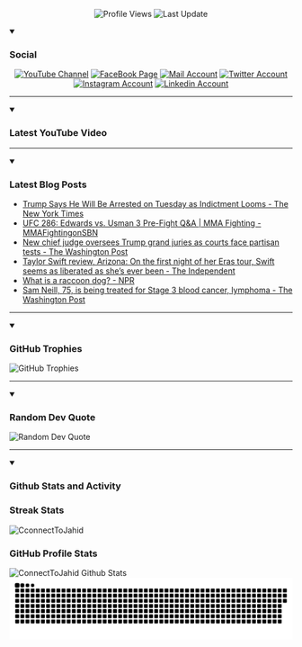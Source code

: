   <p align="center">
<img alt="Profile Views" title="Profile Views" src="https://komarev.com/ghpvc/?username=connecttojahid&style=for-the-badge&color=29bf12"/>
  <img alt="Last Update" title="Last Update" src="https://img.shields.io/github/last-commit/connecttojahid/connecttojahid?logo=markdown&label=LAST+UPDATE&color=29bf12&style=for-the-badge"/>
   </p>

<details open>
 <summary><h3>Social</h3></summary>
   <p align="center">
      <a href="https://youtube.com/channel/UCA_8UJgFWmFQ4byY0OaYxYA?sub_confirmation=1">
         <img alt="YouTube Channel" title="YouTube Channel" src="https://img.shields.io/badge/YouTube-%23FF0000.svg?logo=YouTube&logoColor=white"/></a> 
      <a href="https://facebook.com/connecttojahid">
         <img alt="FaceBook Page" title="FaceBook Page" src="https://img.shields.io/badge/FaceBook-%234267B2.svg?logo=FaceBook&logoColor=white"/></a>
      <a href="mailto:mail@jahid.eu.org">
         <img alt="Mail Account" title="Mail Account" src="https://img.shields.io/badge/Mail-%23c71610.svg?logo=Gmail&logoColor=white"/></a>
      <a href="https://twitter.com/connecttojahid">
         <img alt="Twitter Account" title="Twitter Account" src="https://img.shields.io/badge/Twitter-%231DA1F2.svg?logo=Twitter&logoColor=white"/></a>
      <a href="https://instagram.com/connecttojahid">
         <img alt="Instagram Account" title="Instagram Account" src="https://img.shields.io/badge/Instagram-%23E4405F.svg?logo=Instagram&logoColor=white"/></a>
      <a href="https://linkedin.com/in/connecttojahid">
         <img alt="Linkedin Account" title="Linkedin Account" src="https://img.shields.io/badge/Linkedin-%230072b1.svg?logo=Linkedin&logoColor=white"/></a>
   </p>

---
</details>

<details open>
 <summary><h3>Latest YouTube Video</h3></summary>


<!-- BEGIN VID -->

<!-- END VID -->

---

</details>

<details open>
 <summary><h3>Latest Blog Posts</h3></summary>


<!-- BLOG-POST-LIST:START -->
- [Trump Says He Will Be Arrested on Tuesday as Indictment Looms - The New York Times](https://news.google.com/rss/articles/CBMiVGh0dHBzOi8vd3d3Lm55dGltZXMuY29tLzIwMjMvMDMvMTgvdXMvcG9saXRpY3MvdHJ1bXAtaW5kaWN0bWVudC1hcnJlc3QtcHJvdGVzdHMuaHRtbNIBAA?oc=5)
- [UFC 286: Edwards vs. Usman 3 Pre-Fight Q&amp;A | MMA Fighting - MMAFightingonSBN](https://news.google.com/rss/articles/CCAiC25fb29UNE1aSTAwmAEB?oc=5)
- [New chief judge oversees Trump grand juries as courts face partisan tests - The Washington Post](https://news.google.com/rss/articles/CBMiYmh0dHBzOi8vd3d3Lndhc2hpbmd0b25wb3N0LmNvbS9kYy1tZC12YS8yMDIzLzAzLzE4L2JlcnlsLWhvd2VsbC1qYW1lcy1ib2FzYmVyZy10cnVtcC1ncmFuZC1qdXJpZXMv0gEA?oc=5)
- [Taylor Swift review, Arizona: On the first night of her Eras tour, Swift seems as liberated as she’s ever been - The Independent](https://news.google.com/rss/articles/CBMicmh0dHBzOi8vd3d3LmluZGVwZW5kZW50LmNvLnVrL2FydHMtZW50ZXJ0YWlubWVudC9tdXNpYy9yZXZpZXdzL3RheWxvci1zd2lmdC1yZXZpZXctYXJpem9uYS1lcmFzLXRvdXItYjIzMDM0ODEuaHRtbNIBdmh0dHBzOi8vd3d3LmluZGVwZW5kZW50LmNvLnVrL2FydHMtZW50ZXJ0YWlubWVudC9tdXNpYy9yZXZpZXdzL3RheWxvci1zd2lmdC1yZXZpZXctYXJpem9uYS1lcmFzLXRvdXItYjIzMDM0ODEuaHRtbD9hbXA?oc=5)
- [What is a raccoon dog? - NPR](https://news.google.com/rss/articles/CBMiT2h0dHBzOi8vd3d3Lm5wci5vcmcvMjAyMy8wMy8xOC8xMTY0NTI3NTIzL3JhY2Nvb24tZG9ncy1jb3JvbmF2aXJ1cy13dWhhbi1tYXJrZXTSAQA?oc=5)
- [Sam Neill, 75, is being treated for Stage 3 blood cancer, lymphoma - The Washington Post](https://news.google.com/rss/articles/CBMiYmh0dHBzOi8vd3d3Lndhc2hpbmd0b25wb3N0LmNvbS9hcnRzLWVudGVydGFpbm1lbnQvMjAyMy8wMy8xOC9zYW0tbmVpbGwtYmxvb2QtY2FuY2VyLWp1cmFzc2ljLXBhcmsv0gEA?oc=5)
<!-- BLOG-POST-LIST:END -->

---

</details>

<details open>
 <summary><h3>GitHub Trophies</h3></summary>


<img alt="GitHub Trophies" title="GitHub Trophies" src="https://github-profile-trophy.vercel.app/?username=connecttojahid&column=8&theme=gruvbox&no-frame=true"/>

---

</details>

<details open>
 <summary><h3>Random Dev Quote</h3></summary>


<img alt="Random Dev Quote" title="Random Dev Quote" src="https://quotes-github-readme.vercel.app/api?type=horizontal&theme=radical"/>

---

</details>


<details open> 
  <summary><h3>Github Stats and Activity</h3></summary>

  <h3>Streak Stats</h3>

  <p>
      <img title="Streak Stats" alt=CconnectToJahid Streak" src="https://streak-stats.demolab.com/?user=connecttojahid&theme=monokai-metallian&hide_border=true"/>

  <h3>GitHub Profile Stats</h3>

  <img alt="ConnectToJahid Github Stats" src="https://denvercoder1-github-readme-stats.vercel.app/api/?username=connecttojahid&show_icons=true&include_all_commits=true&count_private=true&theme=react&hide_border=true&bg_color=1F222E&title_color=F85D7F&icon_color=F8D866" height="192px"/>
  <br/>


<img alt="Contributions" title="Contributions" src="https://github.com/connecttojahid/connecttojahid/blob/contributions/snake.svg"/>
